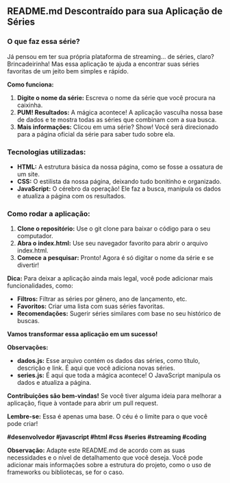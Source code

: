 ## **README.md Descontraído para sua Aplicação de Séries**

### **O que faz essa série?**

Já pensou em ter sua própria plataforma de streaming... de séries, claro?   Brincadeirinha! Mas essa aplicação te ajuda a encontrar suas séries favoritas de um jeito bem simples e rápido. 

**Como funciona:**

1. **Digite o nome da série:** Escreva o nome da série que você procura na caixinha. 
2. **PUM! Resultados:** A mágica acontece! A aplicação vasculha nossa base de dados e te mostra todas as séries que combinam com a sua busca. 
3. **Mais informações:** Clicou em uma série? Show! Você será direcionado para a página oficial da série para saber tudo sobre ela. 

### **Tecnologias utilizadas:**

* **HTML:** A estrutura básica da nossa página, como se fosse a ossatura de um site.
* **CSS:** O estilista da nossa página, deixando tudo bonitinho e organizado. 
* **JavaScript:** O cérebro da operação! Ele faz a busca, manipula os dados e atualiza a página com os resultados. 

### **Como rodar a aplicação:**

1. **Clone o repositório:** Use o git clone para baixar o código para o seu computador. 
2. **Abra o index.html:** Use seu navegador favorito para abrir o arquivo index.html. 
3. **Comece a pesquisar:** Pronto! Agora é só digitar o nome da série e se divertir! 

**Dica:** Para deixar a aplicação ainda mais legal, você pode adicionar mais funcionalidades, como:

* **Filtros:** Filtrar as séries por gênero, ano de lançamento, etc. 
* **Favoritos:** Criar uma lista com suas séries favoritas. 
* **Recomendações:** Sugerir séries similares com base no seu histórico de buscas. 

**Vamos transformar essa aplicação em um sucesso!** 

**Observações:**

* **dados.js:** Esse arquivo contém os dados das séries, como título, descrição e link. É aqui que você adiciona novas séries.
* **series.js:** É aqui que toda a mágica acontece! O JavaScript manipula os dados e atualiza a página.

**Contribuições são bem-vindas!** Se você tiver alguma ideia para melhorar a aplicação, fique à vontade para abrir um pull request. 

**Lembre-se:** Essa é apenas uma base. O céu é o limite para o que você pode criar! 

**#desenvolvedor #javascript #html #css #series #streaming #coding**

**Observação:** Adapte este README.md de acordo com as suas necessidades e o nível de detalhamento que você deseja. Você pode adicionar mais informações sobre a estrutura do projeto, como o uso de frameworks ou bibliotecas, se for o caso.

